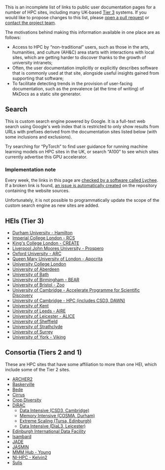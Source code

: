 This is an incomplete list of links to public user documentation pages for a number of HPC sites, including many UK-based [Tier 3](https://docs.hpc.qmul.ac.uk/intro/#hpc-tiers) systems. If you would like to propose changes to this list, please [open a pull request](https://github.com/ccpahc/ccpahc.github.io/edit/main/docs/resources/sites.md) or [contact the project team](../index.md#contact).

The motivations behind making this information available in one place are as follows:

- Access to HPC by “non-traditional” users, such as those in the arts, humanities, and culture (AH&C) area starts with interactions with local sites, which are getting harder to discover thanks to the growth of university intranets;
- Often, the user documentation implicitly or explicitly describes software that is commonly used at that site, alongside useful insights gained from supporting that software;
- To facilitate detecting trends in the provision of user-facing documentation, such as the prevalence (at the time of writing) of MkDocs as a static site generator.

## Search

This is custom search engine powered by Google. It is a full-text web search using Google's web index that is restricted to only show results from URLs with prefixes derived from the documentation sites listed below (with some inclusions and exclusions).

Try searching for “PyTorch” to find user guidance for running machine learning models on HPC sites in the UK, or search “A100” to see which sites currently advertise this GPU accelerator.

<script async src="https://cse.google.com/cse.js?cx=24dbd0233935742a7">
</script>
<div class="gcse-search"></div>

### Implementation note

Every week, the links in this page are [checked by a software called Lychee](https://github.com/lycheeverse/lychee). If a broken link is found, [an issue is automatically created](https://github.com/ccpahc/ccpahc.github.io/issues?q=is%3Aissue%20state%3Aopen%20%22Link%20Checker%22) on the repository containing the website sources.

Unfortunately, it is not possible to programmatically update the scope of the custom search engine as new sites are added.

## HEIs (Tier 3)

- [Durham University - Hamilton](https://www.dur.ac.uk/research/institutes-and-centres/advanced-research-computing/hamilton-supercomputer/)
- [Imperial College London - RCS](https://icl-rcs-user-guide.readthedocs.io/en/latest/)
- [King's College London - CREATE](https://docs.er.kcl.ac.uk/CREATE/access/)
- [Liverpool John Moores University - Prospero](https://prospero-docs.readthedocs.io/en/latest/)
- [Oxford University - ARC](https://arc-user-guide.readthedocs.io/en/latest/index.html)
- [Queen Mary University of London - Apocrita](https://docs.hpc.qmul.ac.uk/)
- [University College London](https://www.rc.ucl.ac.uk/)
- [University of Aberdeen](https://uoa.freshservice.com/support/solutions/50000009580)
- [University of Bath](https://www.bath.ac.uk/professional-services/high-performance-computing/)
- [University of Birmingham - BEAR](https://docs.bear.bham.ac.uk/)
- [University of Bristol - Zoo](https://uob-hpc.github.io/zoo/#)
- [University of Cambridge - Accelerate Programme for Scientific Discovery](https://docs.science.ai.cam.ac.uk/)
- [University of Cambridge - HPC (includes CSD3, DAWN)](https://docs.hpc.cam.ac.uk/hpc/index.html)
- [University of Kent](https://www.cs.kent.ac.uk/systems/index.html)
- [University of Leeds - AIRE](https://arcdocs.leeds.ac.uk/aire/welcome.html)
- [University of Leicester - ALICE](https://alice-docs.le.ac.uk/)
- [University of Sheffield](https://docs.hpc.shef.ac.uk/en/latest/index.html)
- [University of Strathclyde](https://docs.hpc.strath.ac.uk/)
- [University of Surrey](https://docs.pages.surrey.ac.uk/research_computing/)
- [University of York - Viking](https://vikingdocs.york.ac.uk/)

## Consortia (Tiers 2 and 1)

These are HPC sites that have some affiliation to more than one HEI, which include some of the Tier 2 sites.

- [ARCHER2](https://docs.archer2.ac.uk/)
- [Baskerville](https://docs.baskerville.ac.uk/)
- [Bede](https://bede-documentation.readthedocs.io/en/latest/index.html)
- [Cirrus](https://docs.cirrus.ac.uk/)
- [Crop Diversity](https://help.cropdiversity.ac.uk/index.html)
- [DiRAC](https://dirac.ac.uk/user-guides/)
    -   [Data Intensive (CSD3, Cambridge)](https://docs.hpc.cam.ac.uk/hpc/index.html)
    -   [Memory Intensive (COSMA, Durham)](https://cosma.readthedocs.io/en/latest/)
    -   [Extreme Scaling (Tursa, Edinburgh)](https://epcced.github.io/dirac-docs/tursa-user-guide/)
    -   [Data Intensive (DiaL3, Leicester)](https://dial3-docs.dirac.ac.uk/)
- [Edinburgh International Data Facility](https://docs.eidf.ac.uk/)
- [Isambard](https://docs.isambard.ac.uk/)
- [JADE](https://www.jade.ac.uk/)
- [JASMIN](https://help.jasmin.ac.uk/)
- [MMM Hub - Young](https://www.rc.ucl.ac.uk/docs/Clusters/Young/)
- [NI-HPC - Kelvin2](https://ni-hpc.github.io/nihpc-documentation/)
- [Sulis](https://sulis-hpc.github.io/)
